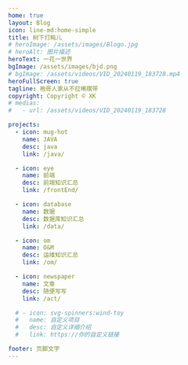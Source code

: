 ```yaml
---
home: true
layout: Blog
icon: line-md:home-simple
title: 树下打盹儿
# heroImage: /assets/images/Blogo.jpg
# heroAlt: 图片描述
heroText: 一花一世界
bgImage: /assets/images/bjd.png
# bgImage: /assets/videos/VID_20240119_183728.mp4
heroFullScreen: true
tagline: 袍哥人家从不拉稀摆带
copyright: Copyright © XK
# medias:
#   - url: /assets/videos/VID_20240119_183728

projects:
  - icon: mug-hot
    name: JAVA
    desc: java
    link: /java/

  - icon: eye
    name: 前端
    desc: 前端知识汇总
    link: /frontEnd/

  - icon: database
    name: 数据
    desc: 数据库知识汇总
    link: /data/

  - icon: om
    name: O&M
    desc: 运维知识汇总
    link: /om/

  - icon: newspaper
    name: 文章
    desc: 随便写写
    link: /act/

  # - icon: svg-spinners:wind-toy
  #   name: 自定义项目
  #   desc: 自定义详细介绍
  #   link: https://你的自定义链接

footer: 页脚文字
---
```




